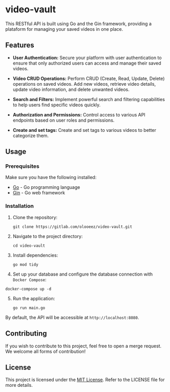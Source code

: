 #  video-vault

This RESTful API is built using Go and the Gin framework, providing a plataform for managing your saved videos in one place. 

## Features

- **User Authentication:** Secure your platform with user authentication to ensure that only authorized users can access and manage their saved videos.

- **Video CRUD Operations:** Perform CRUD (Create, Read, Update, Delete) operations on saved videos. Add new videos, retrieve video details, update video information, and delete unwanted videos.

- **Search and Filters:** Implement powerful search and filtering capabilities to help users find specific videos quickly.

- **Authorization and Permissions:** Control access to various API endpoints based on user roles and permissions.

- **Create and set tags:** Create and set tags to various videos to better categorize them.

## Usage

### Prerequisites

Make sure you have the following installed:

- [Go](https://golang.org/dl/) - Go programming language
- [Gin](https://github.com/gin-gonic/gin) - Go web framework

### Installation

1. Clone the repository:

   ```
   git clone https://gitlab.com/olooeez/video-vault.git
   ```

2. Navigate to the project directory:

   ```
   cd video-vault
   ```

3. Install dependencies:

   ```
   go mod tidy
   ```

4. Set up your database and configure the database connection with `Docker Compose`:
  ```
  docker-compose up -d
  ```

5. Run the application:

   ```
   go run main.go
   ```

By default, the API will be accessible at `http://localhost:8080`.

## Contributing

If you wish to contribute to this project, feel free to open a merge request. We welcome all forms of contribution!

## License

This project is licensed under the [MIT License](https://gitlab.com/olooeez/video-vault/-/blob/main/LICENSE). Refer to the LICENSE file for more details.
